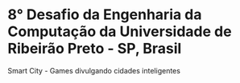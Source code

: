 # 8° Desafio da Engenharia da Computação da Universidade de Ribeirão Preto - SP, Brasil

Smart City - Games divulgando cidades inteligentes
